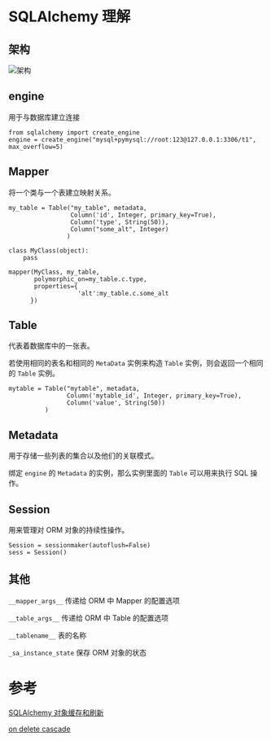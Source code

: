 # SQLAlchemy 理解

## 架构

![架构](http://images2015.cnblogs.com/blog/720333/201610/720333-20161019162806842-1144462684.png)

## engine

用于与数据库建立连接

```
from sqlalchemy import create_engine
engine = create_engine("mysql+pymysql://root:123@127.0.0.1:3306/t1", max_overflow=5)
```

## Mapper

将一个类与一个表建立映射关系。

```
my_table = Table("my_table", metadata,
                 Column('id', Integer, primary_key=True),
                 Column('type', String(50)),
                 Column("some_alt", Integer)
                )

class MyClass(object):
    pass

mapper(MyClass, my_table,
       polymorphic_on=my_table.c.type,
       properties={
                   'alt':my_table.c.some_alt
      })
```

## Table

代表着数据库中的一张表。

若使用相同的表名和相同的 `MetaData` 实例来构造 `Table` 实例，则会返回一个相同的 `Table` 实例。

```
mytable = Table("mytable", metadata,
                Column('mytable_id', Integer, primary_key=True),
                Column('value', String(50))
          )
```

## Metadata

用于存储一些列表的集合以及他们的关联模式。

绑定 `engine` 的 `Metadata` 的实例，那么实例里面的 `Table` 可以用来执行 SQL 操作。

## Session

用来管理对 ORM 对象的持续性操作。

```
Session = sessionmaker(autoflush=False)
sess = Session()
```

## 其他

`__mapper_args__`  传递给 ORM 中 Mapper 的配置选项

`__table_args__` 传递给 ORM 中 Table 的配置选项

`__tablename__`  表的名称

`_sa_instance_state` 保存 ORM 对象的状态

# 参考

[SQLAlchemy 对象缓存和刷新](http://www.cnblogs.com/fengyc/p/5369301.html?utm_source=tuicool&utm_medium=referral)

[on delete cascade](http://www.cnblogs.com/xgcblog/archive/2011/08/25/2152918.html)